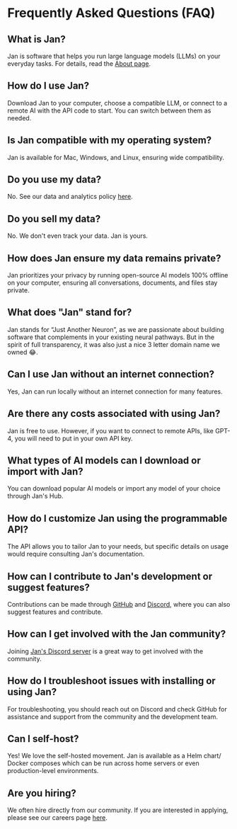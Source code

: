 # Frequently Asked Questions (FAQ)

## What is Jan?

Jan is software that helps you run large language models (LLMs) on your everyday tasks. For details, read the [About page](https://jan.ai/about/).

## How do I use Jan?

Download Jan to your computer, choose a compatible LLM, or connect to a remote AI with the API code to start. You can switch between them as needed.

## Is Jan compatible with my operating system?

Jan is available for Mac, Windows, and Linux, ensuring wide compatibility.

## Do you use my data?

No. See our data and analytics policy [here](https://jan.ai/privacy/#:~:text=We%20do%20not%20share%20your,with%20a%20better%20user%20experience.).

## Do you sell my data?

No. We don't even track your data. Jan is yours.

## How does Jan ensure my data remains private?

Jan prioritizes your privacy by running open-source AI models 100% offline on your computer, ensuring all conversations, documents, and files stay private.

## What does "Jan" stand for?

Jan stands for “Just Another Neuron”, as we are passionate about building software that complements in your existing neural pathways. But in the spirit of full transparency, it was also just a nice 3 letter domain name we owned 😂.

## Can I use Jan without an internet connection?

Yes, Jan can run locally without an internet connection for many features.

## Are there any costs associated with using Jan?

Jan is free to use. However, if you want to connect to remote APIs, like GPT-4, you will need to put in your own API key.

## What types of AI models can I download or import with Jan?

You can download popular AI models or import any model of your choice through Jan's Hub.

## How do I customize Jan using the programmable API?

The API allows you to tailor Jan to your needs, but specific details on usage would require consulting Jan's documentation.

## How can I contribute to Jan's development or suggest features?

Contributions can be made through [GitHub](https://github.com/janhq/jan) and [Discord](https://discord.gg/Exe46xPMbK), where you can also suggest features and contribute.

## How can I get involved with the Jan community?

Joining [Jan's Discord server](https://discord.gg/qSwXFx6Krr) is a great way to get involved with the community.

## How do I troubleshoot issues with installing or using Jan?

For troubleshooting, you should reach out on Discord and check GitHub for assistance and support from the community and the development team.

## Can I self-host?

Yes! We love the self-hosted movement. Jan is available as a Helm chart/ Docker composes which can be run across home servers or even production-level environments.

## Are you hiring?

We often hire directly from our community. If you are interested in applying, please see our careers page [here](https://janai.bamboohr.com/careers).
